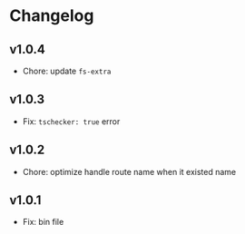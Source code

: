 # Changelog

## v1.0.4

- Chore: update `fs-extra`

## v1.0.3

- Fix: `tschecker: true` error

## v1.0.2

- Chore: optimize handle route name when it existed name

## v1.0.1

- Fix: bin file
